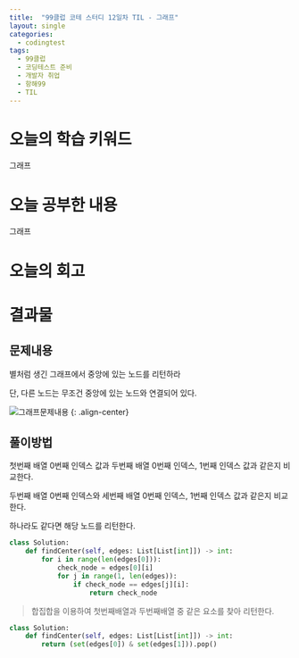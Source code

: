 ```yaml
---
title:  "99클럽 코테 스터디 12일차 TIL - 그래프"
layout: single
categories:
  - codingtest
tags:
  - 99클럽
  - 코딩테스트 준비
  - 개발자 취업
  - 항해99
  - TIL
---
```


# 오늘의 학습 키워드 
그래프

# 오늘 공부한 내용
그래프


# 오늘의 회고




# 결과물
## 문제내용

별처럼 생긴 그래프에서 중앙에 있는 노드를 리턴하라

단, 다른 노드는 무조건 중앙에 있는 노드와 연결되어 있다.


![그래프문제내용](https://github.com/kimhyunso/kimhyunso.github.io/assets/87798982/101ab21d-30cc-4952-9d5a-cfcbd9166bb7)
{: .align-center}


## 풀이방법

첫번째 배열 0번째 인덱스 값과 두번째 배열 0번째 인덱스, 1번째 인덱스 값과 같은지 비교한다.

두번째 배열 0번째 인덱스와 세번째 배열 0번째 인덱스, 1번째 인덱스 값과 같은지 비교한다.

하나라도 같다면 해당 노드를 리턴한다.

```python
class Solution:
    def findCenter(self, edges: List[List[int]]) -> int:        
        for i in range(len(edges[0])):
            check_node = edges[0][i]
            for j in range(1, len(edges)):
                if check_node == edges[j][i]:
                    return check_node


```

> 합집합을 이용하여 첫번째배열과 두번째배열 중 같은 요소를 찾아 리턴한다.

```python
class Solution:
    def findCenter(self, edges: List[List[int]]) -> int:
        return (set(edges[0]) & set(edges[1])).pop()
```










